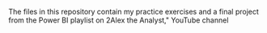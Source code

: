 The files in this repository contain my practice exercises and a final project from the Power BI playlist on 2Alex the Analyst," YouTube channel
